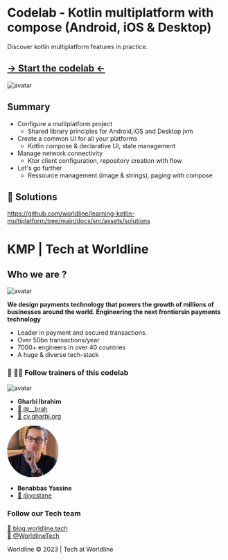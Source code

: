 # Codelab - Kotlin multiplatform with compose  (Android, iOS & Desktop)

Discover kotlin multiplatform features in practice.

## [→ Start the codelab ←](https://worldline.github.io/learning-kotlin-multiplatform/)

![avatar](docs/src/assets/images/qrcode.png)  

## Summary 
* Configure a multiplatform project 
    * Shared library principles for Android,iOS and Desktop jvm 
* Create a common UI for all your platforms 
    * Kotlin compose & declarative UI, state management 
* Manage network connectivity 
    * Ktor client configuration, repository creation with flow 
* Let's go further
    * Ressource management (image & strings), paging with compose 

##  🎯 Solutions 
https://github.com/worldline/learning-kotlin-multiplatform/tree/main/docs/src/assets/solutions

# KMP | Tech at Worldline
## Who we are ?

![avatar](docs/src/assets/images/logo_worldline.png)  

**We design payments technology that powers the growth of millions​ of businesses around the world. Engineering the next frontiers​ in payments technology​**  
* Leader in payment and secured transactions. ​ 
* Over 50bn transactions/year​
* 7000+ engineers​ in over 40 countries​
* A huge & diverse​ tech-stack

### 🔗 👨‍🏫 Follow trainers of this codelab

![avatar](docs/src/assets/images/avatar.png) 
- **Gharbi Ibrahim**   
- [🔗 @__brah​](https://twitter.com/__brah)
- [🔗 cv.gharbi.org](https://cv.gharbi.org)  

![avatar](docs/src/assets/images/avatar2.png)
- **Benabbas Yassine**
- [🔗 @yostane​](https://twitter.com/yostane)

### Follow our Tech team

[🔗 blog.worldline.tech](http://blog.worldline.tech)     
[🔗 @WorldlineTech​](https://twitter.com/worldlinetech)

Worldline © 2023 | Tech at Worldline
